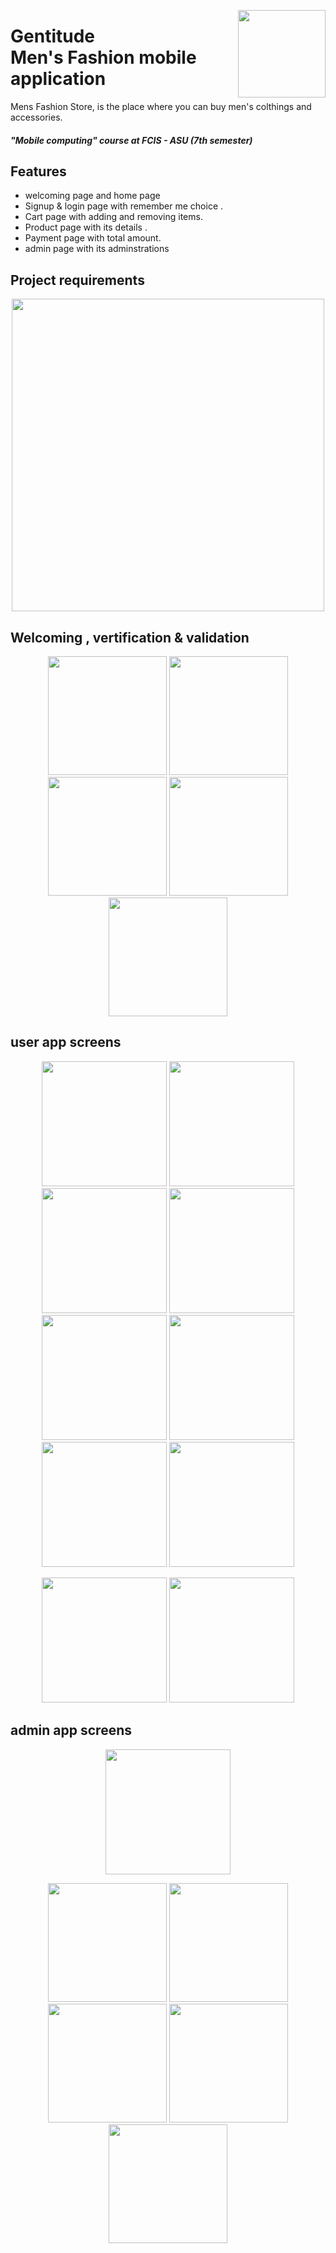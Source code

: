 <p><img align="right" src="https://github.com/abdalla-am/Gentitude/blob/master/readme%20images/startlogo.png" width="140" /></p>
<div align=left>
<h1>
 Gentitude <br> Men's Fashion mobile application
</h1>

 
 
Mens Fashion Store, is the place where you can buy men's colthings and accessories.

<h5>
    "Mobile computing" course at FCIS - ASU 
        (7th semester)
</h5>

## Features

- welcoming page and home page 
- Signup & login page with remember me choice .
- Cart page with adding and removing items.
- Product page with its details .
- Payment page with total amount.
- admin page with its adminstrations


## Project requirements
<p align ="middle"><img align ="middle" src="https://github.com/abdalla-am/Gentitude/blob/d72bf6abb914da255d3ee30b511400b3d67b5e94/readme%20images/Project%20requiremnts.jpg" width="500"/></p>


## Welcoming , vertification & validation 
<p align="center">
  <img src="https://github.com/abdalla-am/Gentitude/blob/e845b4d2b70f0d92e4ee68c5abb3c193ba9a390c/readme%20images/Welcoming%20page.png" width="190" />
  <img src="https://github.com/abdalla-am/Gentitude/blob/e845b4d2b70f0d92e4ee68c5abb3c193ba9a390c/readme%20images/Sign%20up.png" width="190" />
  <img src="https://github.com/abdalla-am/Gentitude/blob/e845b4d2b70f0d92e4ee68c5abb3c193ba9a390c/readme%20images/Login.png" width="190" />
  <img src="https://github.com/abdalla-am/Gentitude/blob/e845b4d2b70f0d92e4ee68c5abb3c193ba9a390c/readme%20images/Forget%20password.png"  width="190" />
  <img src="https://github.com/abdalla-am/Gentitude/blob/e845b4d2b70f0d92e4ee68c5abb3c193ba9a390c/readme%20images/forget%20password2.png"  width="190" />
</p>

## user app screens 
<p align="center">
  <img src="https://github.com/abdalla-am/Gentitude/blob/05f97fa8c74f481aab62b92d19fdf4858b041b62/readme%20images/home%201.png" width="200" />
  <img src="https://github.com/abdalla-am/Gentitude/blob/05f97fa8c74f481aab62b92d19fdf4858b041b62/readme%20images/home%202.png" width="200" />
  <img src="https://github.com/abdalla-am/Gentitude/blob/05f97fa8c74f481aab62b92d19fdf4858b041b62/readme%20images/home%203.png" width="200" />
  <img src="https://github.com/abdalla-am/Gentitude/blob/05f97fa8c74f481aab62b92d19fdf4858b041b62/readme%20images/one%20category%20products.png" width="200" />
  <img src="https://github.com/abdalla-am/Gentitude/blob/05f97fa8c74f481aab62b92d19fdf4858b041b62/readme%20images/Search.png" width="200" />
  <img src="https://github.com/abdalla-am/Gentitude/blob/05f97fa8c74f481aab62b92d19fdf4858b041b62/readme%20images/Product%20details.png" width="200" />
  <img src="https://github.com/abdalla-am/Gentitude/blob/05f97fa8c74f481aab62b92d19fdf4858b041b62/readme%20images/product%20details%202.png" width="200" />
  <img src="https://github.com/abdalla-am/Gentitude/blob/05f97fa8c74f481aab62b92d19fdf4858b041b62/readme%20images/shopping%20cart.png" width="200" />
</p>
<p align="center">
  <img src="https://github.com/abdalla-am/Gentitude/blob/9f7a58280b8c2459a0c880c7a5cd3ce9fcb18430/readme%20images/user%20location.png" width="200" />
  <img src="https://github.com/abdalla-am/Gentitude/blob/9f7a58280b8c2459a0c880c7a5cd3ce9fcb18430/readme%20images/user%20feedback.png" width="200" />
</p>


## admin app screens

<p align="center">
 <img src="https://github.com/abdalla-am/Gentitude/blob/7b575dd2269231594f05820e0ec92178aaf8f369/readme%20images/Admin%20home%20page.png" width="200" />
</p>
<p align="center">
 <img src="https://github.com/abdalla-am/Gentitude/blob/f403ef55055db946711efde023b6ad8a3588af76/readme%20images/generate%20report.png" width="190" />
 <img src="https://github.com/abdalla-am/Gentitude/blob/f403ef55055db946711efde023b6ad8a3588af76/readme%20images/modify%20category%20.png" width="190" />
 <img src="https://github.com/abdalla-am/Gentitude/blob/f403ef55055db946711efde023b6ad8a3588af76/readme%20images/modify%20product.png" width="190" />
 <img src="https://github.com/abdalla-am/Gentitude/blob/f403ef55055db946711efde023b6ad8a3588af76/readme%20images/descriptive%20chart%20.png" width="190" />
 <img src="https://github.com/abdalla-am/Gentitude/blob/f403ef55055db946711efde023b6ad8a3588af76/readme%20images/admin%20feedback.png" width="190" />

</p>
